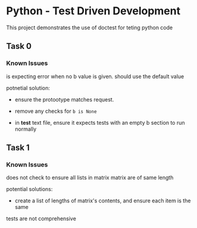 
# Python - Test Driven Development


This project demonstrates the use of doctest for teting python code


## Task 0

### Known Issues

is expecting error when no b value is given. should use the default value

potnetial solution:

- ensure the protootype matches request.

- remove any checks for `b is None`

- in **test** text file, ensure it expects tests with an empty b section to run normally

## Task 1

### Known Issues

does not check to ensure all lists in matrix matrix are of same length

potential solutions:

- create a list of lengths of matrix's contents, and ensure each item is the same

tests are not comprehensive